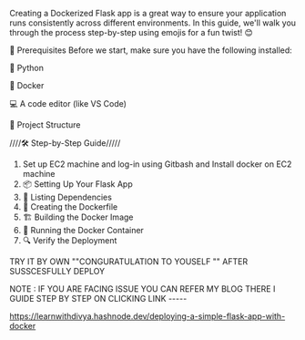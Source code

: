 

Creating a Dockerized Flask app is a great way to ensure your application runs consistently across different environments. In this guide, we'll walk you through the process step-by-step using emojis for a fun twist! 😊

📝 Prerequisites
Before we start, make sure you have the following installed:

🐍 Python

🐳 Docker

💻 A code editor (like VS Code)

📂 Project Structure


////🛠️ Step-by-Step Guide/////

1. Set up EC2 machine and log-in using Gitbash and Install docker on EC2 machine
2. 📦 Setting Up Your Flask App
3. 📜 Listing Dependencies
4.  🐳 Creating the Dockerfile
5.  🏗️ Building the Docker Image
6.  🚢 Running the Docker Container
7.  🔍 Verify the Deployment

TRY IT BY OWN ""CONGURATULATION TO YOUSELF  "" AFTER SUSSCESFULLY DEPLOY

NOTE : IF YOU ARE FACING ISSUE YOU CAN REFER MY BLOG THERE I GUIDE STEP BY STEP ON CLICKING LINK -----


https://learnwithdivya.hashnode.dev/deploying-a-simple-flask-app-with-docker




